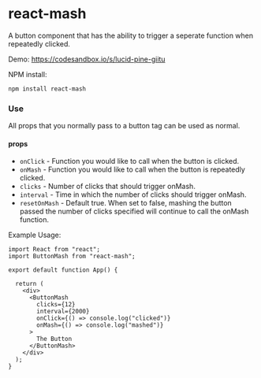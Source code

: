 # react-mash

A button component that has the ability to trigger a seperate function when repeatedly clicked. 

Demo: https://codesandbox.io/s/lucid-pine-giitu


NPM install:

```
npm install react-mash
```

### Use

All props that you normally pass to a button tag can be used as normal.

#### props

- `onClick` -  Function you would like to call when the button is clicked.
- `onMash` -  Function you would like to call when the button is repeatedly clicked.
- `clicks` -  Number of clicks that should trigger onMash.
- `interval` -  Time in which the number of clicks should trigger onMash.
- `resetOnMash` - Default true. When set to false, mashing the button passed the number of clicks specified will continue to call the onMash function.

Example Usage:

```
import React from "react";
import ButtonMash from "react-mash";

export default function App() {

  return (
    <div>
      <ButtonMash
        clicks={12}
        interval={2000}
        onClick={() => console.log("clicked")}
        onMash={() => console.log("mashed")}
      >
        The Button
      </ButtonMash>
    </div>
  );
}

```
